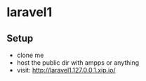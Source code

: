 # laravel1

## Setup

- clone me
- host the public dir with ampps or anything
- visit: http://laravel1.127.0.0.1.xip.io/